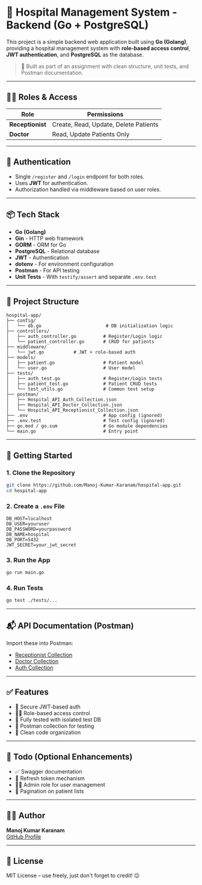 
# 🏥 Hospital Management System - Backend (Go + PostgreSQL)

This project is a simple backend web application built using **Go (Golang)**, providing a hospital management system with **role-based access control**, **JWT authentication**, and **PostgreSQL** as the database.

> 🚀 Built as part of an assignment with clean structure, unit tests, and Postman documentation.

---

## 🧑‍⚕️ Roles & Access

| Role         | Permissions                    |
|--------------|--------------------------------|
| **Receptionist** | Create, Read, Update, Delete Patients |
| **Doctor**       | Read, Update Patients Only    |

---

## 🔐 Authentication

- Single `/register` and `/login` endpoint for both roles.
- Uses **JWT** for authentication.
- Authorization handled via middleware based on user roles.

---

## 📦 Tech Stack

- **Go (Golang)**
- **Gin** - HTTP web framework
- **GORM** - ORM for Go
- **PostgreSQL** - Relational database
- **JWT** - Authentication
- **dotenv** - For environment configuration
- **Postman** - For API testing
- **Unit Tests** - With `testify/assert` and separate `.env.test`

---

## 📁 Project Structure

```
hospital-app/
├── config/
│   └── db.go                        # DB initialization logic
├── controllers/
│   ├── auth_controller.go          # Register/Login logic
│   └── patient_controller.go       # CRUD for patients
├── middleware/
│   └── jwt.go           # JWT + role-based auth
├── models/
│   ├── patient.go                  # Patient model
│   └── user.go                     # User model
├── tests/
│   ├── auth_test.go                # Register/Login tests
│   ├── patient_test.go             # Patient CRUD tests
│   └── test_utils.go               # Common test setup
├── postman/
│   ├── Hospital_API_Auth_Collection.json
│   ├── Hospital_API_Doctor_Collection.json
│   └── Hospital_API_Receptionist_Collection.json
├── .env                            # App config (ignored)
├── .env.test                       # Test config (ignored)
├── go.mod / go.sum                 # Go module dependencies
└── main.go                         # Entry point

```

---

## 🔧 Getting Started

### 1. Clone the Repository
```bash
git clone https://github.com/Manoj-Kumar-Karanam/hospital-app.git
cd hospital-app
```

### 2. Create a `.env` File

```
DB_HOST=localhost
DB_USER=youruser
DB_PASSWORD=yourpassword
DB_NAME=hospital
DB_PORT=5432
JWT_SECRET=your_jwt_secret
```

### 3. Run the App
```bash
go run main.go
```

### 4. Run Tests
```bash
go test ./tests/...
```

---

## 📬 API Documentation (Postman)

Import these into Postman:

- [Receptionist Collection](postman/Hospital_API_Receptionist_Collection.json)
- [Doctor Collection](postman/Hospital_API_Doctor_Collection.json)
- [Auth Collection](postman/Hospital_API_Auth_Collection.json)

---

## ✅ Features

- 🔐 Secure JWT-based auth
- 👨‍⚕️ Role-based access control
- 🧪 Fully tested with isolated test DB
- 🧾 Postman collection for testing
- 📂 Clean code organization

---

## 📌 Todo (Optional Enhancements)

- ✅ Swagger documentation
- 🔁 Refresh token mechanism
- 🧑‍💻 Admin role for user management
- 📄 Pagination on patient lists

---

## 👨‍💻 Author

**Manoj Kumar Karanam**  
[GitHub Profile](https://github.com/Manoj-Kumar-Karanam)

---

## 📜 License

MIT License – use freely, just don't forget to credit! 😉
